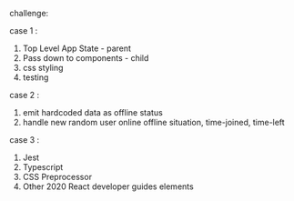 challenge:

case 1 :
1. Top Level App State - parent
2. Pass down to components - child
3. css styling 
4. testing 

case 2 :
1. emit hardcoded data as offline status
2. handle new random user online offline situation, time-joined, time-left

case 3 :
1. Jest
2. Typescript
3. CSS Preprocessor
4. Other 2020 React developer guides elements
